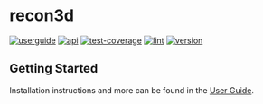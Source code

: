 # recon3d

[![userguide][userguide_badge]](https://sandialabs.github.io/recon3d/docs/userguide/book/index.html) [![api][api_badge]](https://sandialabs.github.io/recon3d/docs/api/index.html) [![test-coverage][test-coverage_badge]](https://sandialabs.github.io/recon3d/coverage_reports/htmlcov/index.html) [![lint][lint_badge]](https://sandialabs.github.io/recon3d/logs/lint.log) [![version][version_badge]](https://github.com/sandialabs/recon3d)

[userguide_badge]: https://sandialabs.github.io/recon3d/badges/userguide.svg
[api_badge]: https://sandialabs.github.io/recon3d/badges/api.svg
[test-coverage_badge]: https://sandialabs.github.io/recon3d/badges/test-coverage.svg
[lint_badge]: https://sandialabs.github.io/recon3d/badges/lint.svg
[version_badge]: https://sandialabs.github.io/recon3d/badges/version.svg

## Getting Started

Installation instructions and more can be found in the [User Guide](https://sandialabs.github.io/recon3d/docs/userguide/book/index.html).
